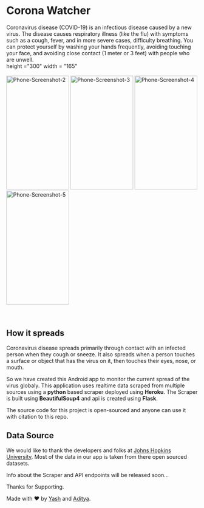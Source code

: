 # Corona Watcher
Coronavirus disease (COVID-19) is an infectious disease caused by a new virus.
The disease causes respiratory illness (like the flu) with symptoms such as a cough, fever, and in more severe cases, difficulty breathing. You can protect yourself by washing your hands frequently, avoiding touching your face, and avoiding close contact (1 meter or 3 feet) with people who are unwell.
<br>height ="300" width = "165"
<br>
<br>
<a href="https://ibb.co/MfYGDHG"><img src="https://i.ibb.co/kJR9gT9/Phone-Screenshot-2.png" alt="Phone-Screenshot-2" border="0" height ="300" width = "165"></a>
<a href="https://ibb.co/QXy1R5Q"><img src="https://i.ibb.co/DL0SyqW/Phone-Screenshot-3.png" alt="Phone-Screenshot-3" border="0" height ="300" width = "165"></a>
<a href="https://ibb.co/mqDswxh"><img src="https://i.ibb.co/gTj1pnt/Phone-Screenshot-4.png" alt="Phone-Screenshot-4" border="0" height ="300" width = "165"></a>
<a href="https://ibb.co/VDSCJ9n"><img src="https://i.ibb.co/RP06Ybr/Phone-Screenshot-5.png" alt="Phone-Screenshot-5" border="0" height ="300" width = "165"></a>
<br>
<br>
<br>
## How it spreads
Coronavirus disease spreads primarily through contact with an infected person when they cough or sneeze. It also spreads when a person touches a surface or object that has the virus on it, then touches their eyes, nose, or mouth.

So we have created this Android app to monitor the current spread of the virus globaly. 
This application uses realtime data scraped from multiple sources using a **python** based scraper deployed using **Heroku**.
The Scraper is built using **BeautifulSoup4** and api is created using **Flask**.

The source code for this project is open-sourced and anyone can use it with citation to this repo.

## Data Source
We would like to thank the developers and folks at [Johns Hopkins University](https://coronavirus.jhu.edu/).
Most of the data in our app is taken from there open sourced datasets.

Info about the Scraper and API endpoints will be released soon...

Thanks for Supporting.

Made with :heart: by [Yash](https://yash-choudhary.github.io/) and [Aditya](https://github.com/adityajain25).
